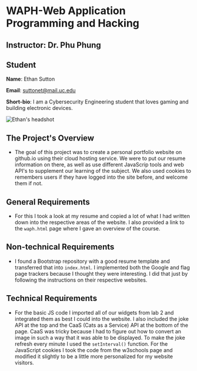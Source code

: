 # WAPH-Web Application Programming and Hacking

## Instructor: Dr. Phu Phung

## Student

**Name**: Ethan Sutton

**Email**: suttonet@mail.uc.edu

**Short-bio**: I am a Cybersecurity Engineering student that loves gaming and building electronic devices.

![Ethan's headshot](../../images/WAPH-headshot.jpg)

## The Project's Overview

- The goal of this project was to create a personal portfolio website on github.io using their cloud hosting service. We were to put our resume information on there, as well as use different JavaScrip tools and web API's to supplement our learning of the subject. We also used cookies to remembers users if they have logged into the site before, and welcome them if not.

## General Requirements

- For this I took a look at my resume and copied a lot of what I had written down into the respective areas of the website. I also provided a link to the ``waph.html`` page where I gave an overview of the course.

## Non-technical Requirements

- I found a Bootstrap repository with a good resume template and transferred that into ``index.html``. I implemented both the Google and flag page trackers because I thought they were interesting. I did that just by following the instructions on their respective websites.

## Technical Requirements

- For the basic JS code I imported all of our widgets from lab 2 and integrated them as best I could into the website. I also included the joke API at the top and the CaaS (Cats as a Service) API at the bottom of the page. CaaS was tricky because I had to figure out how to convert an image in such a way that it was able to be displayed. To make the joke refresh every minute I used the ``setInterval()`` function. For the JavaScript cookies I took the code from the w3schools page and modified it slightly to be a little more personalized for my website visitors.